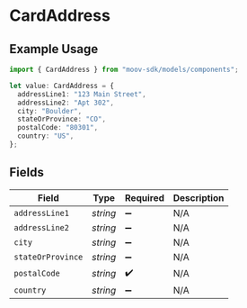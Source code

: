 # CardAddress

## Example Usage

```typescript
import { CardAddress } from "moov-sdk/models/components";

let value: CardAddress = {
  addressLine1: "123 Main Street",
  addressLine2: "Apt 302",
  city: "Boulder",
  stateOrProvince: "CO",
  postalCode: "80301",
  country: "US",
};
```

## Fields

| Field              | Type               | Required           | Description        |
| ------------------ | ------------------ | ------------------ | ------------------ |
| `addressLine1`     | *string*           | :heavy_minus_sign: | N/A                |
| `addressLine2`     | *string*           | :heavy_minus_sign: | N/A                |
| `city`             | *string*           | :heavy_minus_sign: | N/A                |
| `stateOrProvince`  | *string*           | :heavy_minus_sign: | N/A                |
| `postalCode`       | *string*           | :heavy_check_mark: | N/A                |
| `country`          | *string*           | :heavy_minus_sign: | N/A                |
